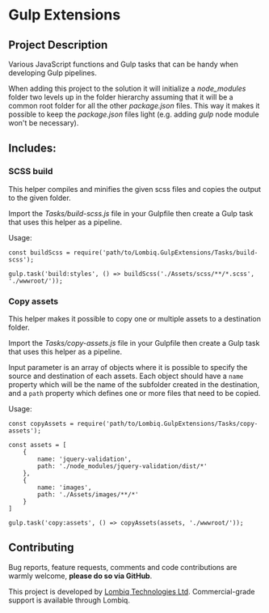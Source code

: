# Gulp Extensions



## Project Description

Various JavaScript functions and Gulp tasks that can be handy when developing Gulp pipelines.

When adding this project to the solution it will initialize a _node_modules_ folder two levels up in the folder hierarchy assuming that it will be a common root folder for all the other _package.json_ files. This way it makes it possible to keep the _package.json_ files light (e.g. adding _gulp_ node module won't be necessary).


## Includes:

### SCSS build

This helper compiles and minifies the given scss files and copies the output to the given folder. 

Import the _Tasks/build-scss.js_ file in your Gulpfile then create a Gulp task that uses this helper as a pipeline.

Usage:

```
const buildScss = require('path/to/Lombiq.GulpExtensions/Tasks/build-scss');

gulp.task('build:styles', () => buildScss('./Assets/scss/**/*.scss', './wwwroot/'));
```

### Copy assets

This helper makes it possible to copy one or multiple assets to a destination folder. 

Import the _Tasks/copy-assets.js_ file in your Gulpfile then create a Gulp task that uses this helper as a pipeline.

Input parameter is an array of objects where it is possible to specify the source and destination of each assets. Each object should have a `name` property which will be the name of the subfolder created in the destination, and a `path` property which defines one or more files that need to be copied.

Usage:

```
const copyAssets = require('path/to/Lombiq.GulpExtensions/Tasks/copy-assets');

const assets = [        
    {
        name: 'jquery-validation',
        path: './node_modules/jquery-validation/dist/*'
    },
    {
        name: 'images',
        path: './Assets/images/**/*'
    }
]

gulp.task('copy:assets', () => copyAssets(assets, './wwwroot/'));
```


## Contributing

Bug reports, feature requests, comments and code contributions are warmly welcome, **please do so via GitHub**.

This project is developed by [Lombiq Technologies Ltd](https://lombiq.com/). Commercial-grade support is available through Lombiq.